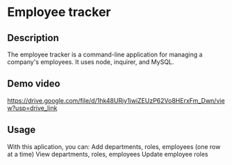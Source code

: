 # Employee tracker

## Description
The employee tracker is a command-line application for managing a company's employees. It uses node, inquirer, and MySQL.


## Demo video
https://drive.google.com/file/d/1hk48URiy1iwiZEUzP62Vo8HErxFm_Dwn/view?usp=drive_link

## Usage
With this aplication, you can: 
Add departments, roles, employees (one row at a time)
View departments, roles, employees
Update employee roles
